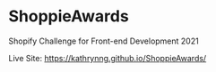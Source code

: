 # ShoppieAwards
Shopify Challenge for Front-end Development  2021

Live Site: https://kathrynng.github.io/ShoppieAwards/
